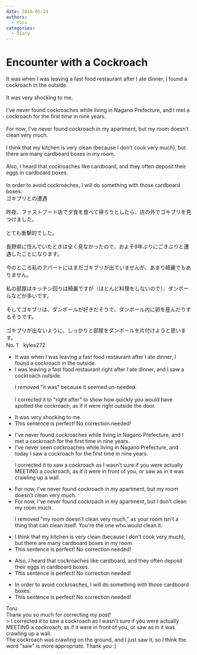 ```yaml
---
date: 2016-05-24
authors:
  - toru
categories:
  - Diary
---
```


<h1 id="subject_show">Encounter with a Cockroach</h1>
<div class="date" hidden>May 24, 2016 21:17</div>
<div id="post"><div id="body_show_ori">
It was when I was leaving a fast food restaurant after I ate dinner, I found a cockroach in the outside.<br/><br/>It was very shocking to me.<br/><br/>I've never found cockroaches while living in Nagano Prefecture, and I met a cockroach for the first time in nine years.<br/><br/>For now, I've never found cockroach in my apartment, but my room doesn't clean very much.<br/><br/>I think that my kitchen is very clean (because I don't cook very much), but there are many cardboard boxes in my room.<br/><br/>Also, I heard that cockroaches like cardboard, and they often deposit their eggs in cardboard boxes.<br/><br/>In order to avoid cockroaches, I will do something with those cardboard boxes.
</div></div>

<!-- more -->

<div id="post_ja"><div id="body_show_mo">
ゴキブリとの遭遇<br/><br/>昨夜、ファストフード店で夕食を食べて帰ろうとしたら、店の外でゴキブリを見つけました。<br/><br/>とても衝撃的でした。<br/><br/>長野県に住んでいたときは全く見なかったので、およそ9年ぶりにごきぶりと遭遇したことになります。<br/><br/>今のところ私のアパートにはまだゴキブリが出ていませんが、あまり綺麗でもありません。<br/><br/>私の部屋はキッチン回りは綺麗ですが（ほとんど料理をしないので）、ダンボールなどが多いです。<br/><br/>そしてゴキブリは、ダンボールが好きだそうで、ダンボール内に卵を産んだりするそうです。<br/><br/>ゴキブリが出ないように、しっかりと部屋をダンボールを片付けようと思います。
</div></div>
<div id="block"><div class="first_name"> No. 1　<span class="just_name">kyles272</span></div><div id="block2">
<ul class="correction_field">
<li class="incorrect">It was when I was leaving a fast food restaurant after I ate dinner, I found a cockroach in the outside.</li>
<li class="corrected correct">
<span class="f_red">I was leaving</span> a fast food restaurant <span class="f_red">right after</span> I ate dinner, and I <span class="f_red">saw</span> a cockroach outside.
<p class="correction_comment">I removed "it was" because it seemed un-needed. <br/><br/>I corrected it to "right after" to show how quickly you would have spotted the cockroach, as if it were right outside the door.</p>
</li>
</ul>
<ul class="correction_field">
<li class="incorrect">It was very shocking to me.</li>
<li class="corrected perfect">This sentence is perfect! No correction needed!</li>
</ul>
<ul class="correction_field">
<li class="incorrect">I've never found cockroaches while living in Nagano Prefecture, and I met a cockroach for the first time in nine years.</li>
<li class="corrected correct">
I've never seen cockroaches while living<span class="f_red"> </span>in Nagano Prefecture, and today I saw a cockroach for the first time in nine years.
<p class="correction_comment">I corrected it to saw a cockroach as I wasn't sure if you were actually MEETING a cockroach, as if it were in front of you, or saw as in it was crawling up a wall.</p>
</li>
</ul>
<ul class="correction_field">
<li class="incorrect">For now, I've never found cockroach in my apartment, but my room doesn't clean very much.</li>
<li class="corrected correct">
For now, I've never found cockroach in my apartment, but <span class="f_red">I don't clean my room much</span>.
<p class="correction_comment">I removed "my room doesn't clean very much," as your room isn't a thing that can clean itself. You're the one who would clean it.</p>
</li>
</ul>
<ul class="correction_field">
<li class="incorrect">I think that my kitchen is very clean (because I don't cook very much), but there are many cardboard boxes in my room.</li>
<li class="corrected perfect">This sentence is perfect! No correction needed!</li>
</ul>
<ul class="correction_field">
<li class="incorrect">Also, I heard that cockroaches like cardboard, and they often deposit their eggs in cardboard boxes.</li>
<li class="corrected perfect">This sentence is perfect! No correction needed!</li>
</ul>
<ul class="correction_field">
<li class="incorrect">In order to avoid cockroaches, I will do something with those cardboard boxes.</li>
<li class="corrected perfect">This sentence is perfect! No correction needed!</li>
</ul>
</div><div class="name"><span class="just_name">Toru</span><br>
Thank you so much for correcting my post!<br/>&gt; I corrected it to saw a cockroach as I wasn't sure if you were actually MEETING a cockroach, as if it were in front of you, or saw as in it was crawling up a wall.<br/>The cockroach was crawling on the ground, and I just saw it, so I think the word "saw" is more appropriate. Thank you :)
</div>
</div>
